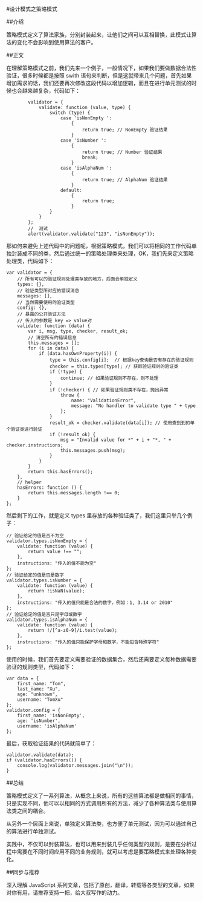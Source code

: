 #设计模式之策略模式

##介绍

策略模式定义了算法家族，分别封装起来，让他们之间可以互相替换，此模式让算法的变化不会影响到使用算法的客户。

##正文

在理解策略模式之前，我们先来一个例子，一般情况下，如果我们要做数据合法性验证，很多时候都是按照 swith 语句来判断，但是这就带来几个问题，首先如果增加需求的话，我们还要再次修改这段代码以增加逻辑，而且在进行单元测试的时候也会越来越复杂，代码如下：

```
        validator = {
            validate: function (value, type) {
                switch (type) {
                    case 'isNonEmpty ':
                        {
                            return true; // NonEmpty 验证结果
                        }
                    case 'isNumber ':
                        {
                            return true; // Number 验证结果
                            break;
                        }
                    case 'isAlphaNum ':
                        {
                            return true; // AlphaNum 验证结果
                        }
                    default:
                        {
                            return true;
                        }
                }
            }
        };
        //  测试
        alert(validator.validate("123", "isNonEmpty"));
```

那如何来避免上述代码中的问题呢，根据策略模式，我们可以将相同的工作代码单独封装成不同的类，然后通过统一的策略处理类来处理，OK，我们先来定义策略处理类，代码如下：

```
var validator = {
    // 所有可以的验证规则处理类存放的地方，后面会单独定义
    types: {},
    // 验证类型所对应的错误消息
    messages: [],
    // 当然需要使用的验证类型
    config: {},
    // 暴露的公开验证方法
    // 传入的参数是 key => value对
    validate: function (data) {
        var i, msg, type, checker, result_ok;
        // 清空所有的错误信息
        this.messages = [];
        for (i in data) {
            if (data.hasOwnProperty(i)) {
                type = this.config[i];  // 根据key查询是否有存在的验证规则
                checker = this.types[type]; // 获取验证规则的验证类
                if (!type) {
                    continue; // 如果验证规则不存在，则不处理
                }
                if (!checker) { // 如果验证规则类不存在，抛出异常
                    throw {
                        name: "ValidationError",
                        message: "No handler to validate type " + type
                    };
                }
                result_ok = checker.validate(data[i]); // 使用查到到的单个验证类进行验证
                if (!result_ok) {
                    msg = "Invalid value for *" + i + "*, " + checker.instructions;
                    this.messages.push(msg);
                }
            }
        }
        return this.hasErrors();
    },
    // helper
    hasErrors: function () {
        return this.messages.length !== 0;
    }
};
```

然后剩下的工作，就是定义 types 里存放的各种验证类了，我们这里只举几个例子：

```
// 验证给定的值是否不为空
validator.types.isNonEmpty = {
    validate: function (value) {
        return value !== "";
    },
    instructions: "传入的值不能为空"
};
// 验证给定的值是否是数字
validator.types.isNumber = {
    validate: function (value) {
        return !isNaN(value);
    },
    instructions: "传入的值只能是合法的数字，例如：1, 3.14 or 2010"
};
// 验证给定的值是否只是字母或数字
validator.types.isAlphaNum = {
    validate: function (value) {
        return !/[^a-z0-9]/i.test(value);
    },
    instructions: "传入的值只能保护字母和数字，不能包含特殊字符"
};
```

使用的时候，我们首先要定义需要验证的数据集合，然后还需要定义每种数据需要验证的规则类型，代码如下：

```
var data = {
    first_name: "Tom",
    last_name: "Xu",
    age: "unknown",
    username: "TomXu"
};
validator.config = {
    first_name: 'isNonEmpty',
    age: 'isNumber',
    username: 'isAlphaNum'
};
```

最后，获取验证结果的代码就简单了：

```
validator.validate(data);
if (validator.hasErrors()) {
    console.log(validator.messages.join("\n"));
}
```

##总结

策略模式定义了一系列算法，从概念上来说，所有的这些算法都是做相同的事情，只是实现不同，他可以以相同的方式调用所有的方法，减少了各种算法类与使用算法类之间的耦合。

从另外一个层面上来说，单独定义算法类，也方便了单元测试，因为可以通过自己的算法进行单独测试。

实践中，不仅可以封装算法，也可以用来封装几乎任何类型的规则，是要在分析过程中需要在不同时间应用不同的业务规则，就可以考虑是要策略模式来处理各种变化。

##同步与推荐

深入理解 JavaScript 系列文章，包括了原创，翻译，转载等各类型的文章，如果对你有用，请推荐支持一把，给大叔写作的动力。